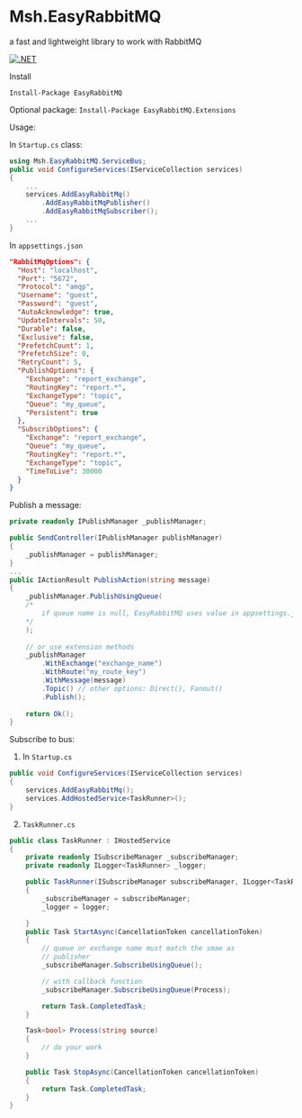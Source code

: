 # Msh.EasyRabbitMQ

a fast and lightweight library to work with RabbitMQ

[![.NET](https://github.com/hrsh/Msh.EasyRabbitMQ/actions/workflows/dotnet.yml/badge.svg)](https://github.com/hrsh/Msh.EasyRabbitMQ/actions/workflows/dotnet.yml)

Install

`Install-Package EasyRabbitMQ`

Optional package:
`Install-Package EasyRabbitMQ.Extensions`

Usage:

In `Startup.cs` class:

```csharp
using Msh.EasyRabbitMQ.ServiceBus;
public void ConfigureServices(IServiceCollection services)
{
    ...
    services.AddEasyRabbitMq()
        .AddEasyRabbitMqPublisher()
        .AddEasyRabbitMqSubscriber();
    ...
}
```

In `appsettings.json`

```json
"RabbitMqOptions": {
  "Host": "localhost",
  "Port": "5672",
  "Protocol": "amqp",
  "Username": "guest",
  "Password": "guest",
  "AutoAcknowledge": true,
  "UpdateIntervals": 50,
  "Durable": false,
  "Exclusive": false,
  "PrefetchCount": 1,
  "PrefetchSize": 0,
  "RetryCount": 5,
  "PublishOptions": {
    "Exchange": "report_exchange",
    "RoutingKey": "report.*",
    "ExchangeType": "topic",
    "Queue": "my_queue",
    "Persistent": true
  },
  "SubscribOptions": {
    "Exchange": "report_exchange",
    "Queue": "my_queue",
    "RoutingKey": "report.*",
    "ExchangeType": "topic",
    "TimeToLive": 30000
  }
}
```

Publish a message:

```csharp
private readonly IPublishManager _publishManager;

public SendController(IPublishManager publishManager)
{
    _publishManager = publishManager;
}
...
public IActionResult PublishAction(string message)
{
    _publishManager.PublishUsingQueue(
    /*
        if queue name is null, EasyRabbitMQ uses value in appsettings.json
    */
    );
    
    // or use extension methods
    _publishManager
        .WithExchange("exchange_name")
        .WithRoute("my_route_key")
        .WithMessage(message)
        .Topic() // other options: Direct(), Fanout()
        .Publish();
    
    return Ok();
}
```

Subscribe to bus:

1. In `Startup.cs`

```csharp
public void ConfigureServices(IServiceCollection services)
{
    services.AddEasyRabbitMq();
    services.AddHostedService<TaskRunner>();
}
```

2. `TaskRunner.cs`

```csharp
public class TaskRunner : IHostedService
{
    private readonly ISubscribeManager _subscribeManager;
    private readonly ILogger<TaskRunner> _logger;

    public TaskRunner(ISubscribeManager subscribeManager, ILogger<TaskRunner> logger)
    {
        _subscribeManager = subscribeManager;
        _logger = logger;

    }
    public Task StartAsync(CancellationToken cancellationToken)
    {
        // queue or exchange name must match the smae as 
        // publisher
        _subscribeManager.SubscribeUsingQueue();

        // with callback function
        _subscribeManager.SubscribeUsingQueue(Process);

        return Task.CompletedTask;
    }

    Task<bool> Process(string source)
    {
        // do your work
    }

    public Task StopAsync(CancellationToken cancellationToken)
    {
        return Task.CompletedTask;
    }
}
```
